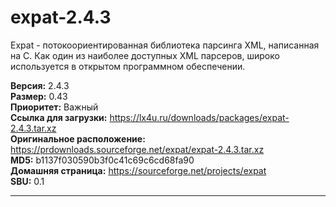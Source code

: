 # expat-2.4.3

Expat - потокоориентированная библиотека парсинга XML, написанная на C. Как один из наиболее доступных XML парсеров, широко используется в открытом программном обеспечении.

**Версия:** 2.4.3
<br />
**Размер:** 0.43
<br />
**Приоритет:** Важный
<br />
**Ссылка для загрузки:** https://lx4u.ru/downloads/packages/expat-2.4.3.tar.xz
<br />
**Оригинальное расположение:** https://prdownloads.sourceforge.net/expat/expat-2.4.3.tar.xz
<br />
**MD5:** b1137f030590b3f0c41c69c6cd68fa90
<br />
**Домашняя страница:** https://sourceforge.net/projects/expat
        <br />**SBU:** 0.1

***
            